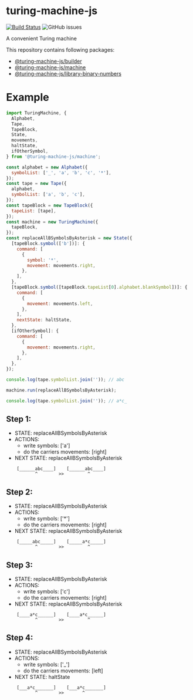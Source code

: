 # turing-machine-js

[![Build Status](https://travis-ci.com/mellonis/turing-machine-js.svg?branch=next)](https://travis-ci.com/mellonis/turing-machine-js)
![GitHub issues](https://img.shields.io/github/issues/mellonis/turing-machine-js)

A convenient Turing machine

This repository contains following packages:
* [@turing-machine-js/builder](https://github.com/mellonis/turing-machine-js/tree/next/packages/builder)
* [@turing-machine-js/machine](https://github.com/mellonis/turing-machine-js/tree/next/packages/machine)
* [@turing-machine-js/library-binary-numbers](https://github.com/mellonis/turing-machine-js/tree/next/packages/library-binary-numbers)

# Example

```javascript
import TuringMachine, {
  Alphabet,
  Tape,
  TapeBlock,
  State,
  movements,
  haltState,
  ifOtherSymbol,
} from '@turing-machine-js/machine';

const alphabet = new Alphabet({
  symbolList: ['_', 'a', 'b', 'c', '*'],
});
const tape = new Tape({
  alphabet,
  symbolList: ['a', 'b', 'c'],
});
const tapeBlock = new TapeBlock({
  tapeList: [tape],
});
const machine = new TuringMachine({
  tapeBlock,
});
const replaceAllBSymbolsByAsterisk = new State({
  [tapeBlock.symbol(['b'])]: {
    command: [
      {
        symbol: '*',
        movement: movements.right,
      },
    ],
  },
  [tapeBlock.symbol([tapeBlock.tapeList[0].alphabet.blankSymbol])]: {
    command: [
      {
        movement: movements.left,
      },
    ],
    nextState: haltState,
  },
  [ifOtherSymbol]: {
    command: [
      {
        movement: movements.right,
      },
    ],
  },
});

console.log(tape.symbolList.join('')); // abc

machine.run(replaceAllBSymbolsByAsterisk);

console.log(tape.symbolList.join('')); // a*c_

```

## Step 1:
- STATE: replaceAllBSymbolsByAsterisk
- ACTIONS:
    - write symbols: \['a']
    - do the carriers movements: \[right]
- NEXT STATE: replaceAllBSymbolsByAsterisk
``` 
    [______abc____]    [______abc____]
           ^        >>         ^     

``` 
## Step 2:
- STATE: replaceAllBSymbolsByAsterisk
- ACTIONS:
    - write symbols: \['*']
    - do the carriers movements: \[right]
- NEXT STATE: replaceAllBSymbolsByAsterisk
```
    [_____abc_____]    [_____a*c_____]
           ^        >>         ^     

``` 
## Step 3:
- STATE: replaceAllBSymbolsByAsterisk
- ACTIONS:
    - write symbols: \['c']
    - do the carriers movements: \[right]
- NEXT STATE: replaceAllBSymbolsByAsterisk
``` 
    [____a*c______]    [____a*c______]
           ^        >>         ^     

```     
## Step 4:
- STATE: replaceAllBSymbolsByAsterisk
- ACTIONS:
    - write symbols: \['_']
    - do the carriers movements: \[left]
- NEXT STATE: haltState
``` 
    [___a*c_______]    [___a*c_______]
           ^        >>       ^       

```
